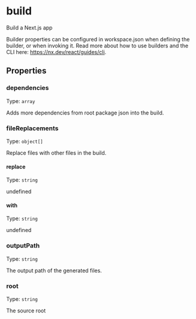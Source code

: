 # build

Build a Next.js app

Builder properties can be configured in workspace.json when defining the builder, or when invoking it.
Read more about how to use builders and the CLI here: https://nx.dev/react/guides/cli.

## Properties

### dependencies

Type: `array`

Adds more dependencies from root package json into the build.

### fileReplacements

Type: `object[]`

Replace files with other files in the build.

#### replace

Type: `string`

undefined

#### with

Type: `string`

undefined

### outputPath

Type: `string`

The output path of the generated files.

### root

Type: `string`

The source root
